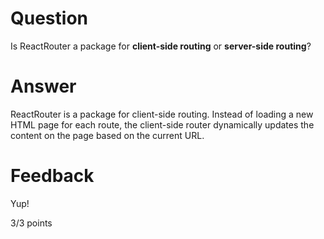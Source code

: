 # Question

Is ReactRouter a package for **client-side routing** or **server-side routing**?

# Answer
ReactRouter is a package for client-side routing. Instead of loading a new HTML page for each route, the client-side router dynamically updates the content on the page based on the current URL.


# Feedback

Yup!

3/3 points